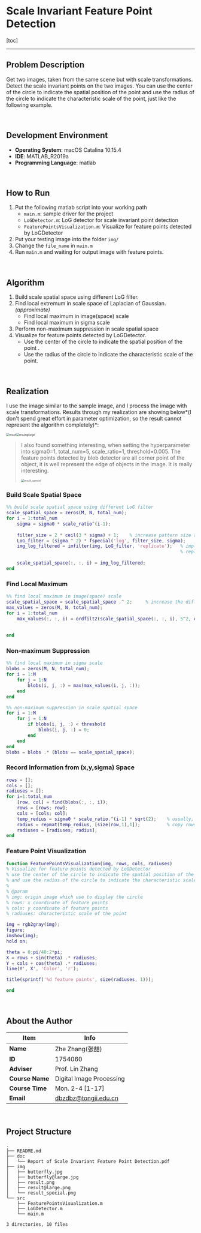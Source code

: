 # Scale Invariant Feature Point Detection

[toc]

------

## Problem Description

Get two images, taken from the same scene but with scale transformations. Detect the scale invariant points on the two images. You can use the center of the circle to indicate the spatial position of the point and use the radius of the circle to indicate the characteristic scale of the point, just like the following example.

<br/>

## Development Environment

- **Operating System**: macOS Catalina 10.15.4
- **IDE**: MATLAB_R2019a
- **Programming Language**: matlab

<br/>

## How to Run

1. Put the following matlab script into your working path
   - `main.m`: sample driver for the project
   - `LoGDetector.m`: LoG detector for scale invariant point detection
   - `FeaturePointsVisualization.m`: Visualize for feature points detected by LoGDetector
2. Put your testing image into the folder `img/`
3. Change the `file_name` in `main.m`
4. Run `main.m` and waiting for output image with feature points.

<br/>

## Algorithm

1. Build scale spatial space using different LoG filter.
2. Find local extremum in scale space of Laplacian of Gaussian.*(approximate)*
   - Find local maximum in image(space) scale
   - Find local maximum in sigma scale
3. Perform non-maximum suppression in scale spatial space
4. Visualize for feature points detected by LoGDetector.
   - Use the center of the circle to indicate the spatial position of the point .
   - Use the radius of the circle to indicate the characteristic scale of the point.

<br/>

## Realization

I use the image similar to the sample image, and I process the image with scale transformations. Results through my realization are showing below*(I don't spend great effort in parameter optimization, so the result cannot represent the algorithm completely)*:

<img src="img/result.png" alt="result" style="zoom:50%;" /><img src="img/result@large.png" alt="result@large" style="zoom:50%;" />

> I also found something interesting, when setting the hyperparameter into sigma0=1, total_num=5, scale_ratio=1, threshold=0.005. The feature points detected by blob detector are all corner point of the object, it is well represent the edge of objects in the image. It is really interesting.
>
> <img src="img/result_special.png" alt="result_special" style="zoom: 50%;" />

### Build Scale Spatial Space

```matlab
%% build scale spatial space using different LoG filter
scale_spatial_space = zeros(M, N, total_num);
for i = 1:total_num
    sigma = sigma0 * scale_ratio^(i-1);
    
    filter_size = 2 * ceil(3 * sigma) + 1;    % increase pattern size as sigma
    LoG_filter = (sigma ^ 2) * fspecial('log', filter_size, sigma);     % create LoG filter with specific pattern size and sigma
    img_log_filtered = imfilter(img, LoG_filter, 'replicate');   % implement LoG filter
                                                                 % replicate - avoid false blob detection at the outer pixels
    
    scale_spatial_space(:, :, i) = img_log_filtered;
end
```

### Find Local Maximum

```matlab
%% find local maximum in image(space) scale
scale_spatial_space = scale_spatial_space .^ 2;     % increase the difference
max_values = zeros(M, N, total_num);
for i = 1:total_num
    max_values(:, :, i) = ordfilt2(scale_spatial_space(:, :, i), 5^2, ones(5,5));   % ascending order for scale spatial space
                                                                                    % domain is 5*5
                                                                                    % take 5^2th as output pixel
end
```

### Non-maximum Suppression

```matlab
%% find local maximum in sigma scale
blobs = zeros(M, N, total_num);
for i = 1:M
    for j = 1:N
        blobs(i, j, :) = max(max_values(i, j, :));
    end
end
```

```matlab
%% non-maximum suppression in scale spatial space
for i = 1:M
    for j = 1:N
        if blobs(i, j, :) < threshold
            blobs(i, j, :) = 0;
        end
    end
end
blobs = blobs .* (blobs == scale_spatial_space);
```

### Record Information from (x,y,sigma) Space

```matlab
rows = [];
cols = [];
radiuses = [];
for i=1:total_num
    [row, col] = find(blobs(:, :, i));
    rows = [rows; row];
    cols = [cols; col];
    temp_redius = sigma0 * scale_ratio.^(i-1) * sqrt(2);    % usually, the ratio between adjacent is set to sqrt(2)
    radius = repmat(temp_redius, [size(row,1),1]);          % copy rows times
    radiuses = [radiuses; radius];
end
```

### Feature Point Visualization

```matlab
function FeaturePointsVisualization(img, rows, cols, radiuses)
% Visualize for feature points detected by LoGDetector
% use the center of the circle to indicate the spatial position of the point 
% and use the radius of the circle to indicate the characteristic scale of the point
% 
% @param
% img: origin image which use to display the circle
% rows: x coordinate of feature points
% cols: y coordinate of feature points
% radiuses: characteristic scale of the point

img = rgb2gray(img);
figure;
imshow(img);
hold on;

theta = 0:pi/40:2*pi;
X = rows + sin(theta) .* radiuses;
Y = cols + cos(theta) .* radiuses;
line(Y', X', 'Color', 'r');

title(sprintf('%d feature points', size(radiuses, 1)));

end
```

<br/>

## About the Author

| Item            | Info                     |
| --------------- | ------------------------ |
| **Name**        | Zhe Zhang(张喆)          |
| **ID**          | 1754060                  |
| **Adviser**     | Prof. Lin Zhang          |
| **Course Name** | Digital Image Processing |
| **Course Time** | Mon. 2-4 [1-17]          |
| **Email**       | dbzdbz@tongji.edu.cn     |

<br/>

## Project Structure

```
.
├── README.md
├── doc
│   └── Report of Scale Invariant Feature Point Detection.pdf
├── img
│   ├── butterfly.jpg
│   ├── butterfly@large.jpg
│   ├── result.png
│   ├── result@large.png
│   └── result_special.png
└── src
    ├── FeaturePointsVisualization.m
    ├── LoGDetector.m
    └── main.m

3 directories, 10 files
```

